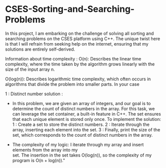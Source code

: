 # CSES-Sorting-and-Searching-Problems
In this project, I am embarking on the challenge of solving all sorting and searching problems on the CSES platform using C++. The unique twist here is that I will refrain from seeking help on the internet, ensuring that my solutions are entirely self-derived.

Information about time complexity :
O(n): Describes the linear time complexity, where the time taken by the algorithm grows linearly with the size of the input array n.

O(log(n)): Describes logarithmic time complexity, which often occurs in algorithms that divide the problem into smaller parts. In your case

1 : Distinct number solution :
  
  - In this problem, we are given an array of integers, and our goal is to determine the count of distinct numbers in the array. For this task, we    can leverage the set container, a built-in feature in C++. The set ensures that each unique element is stored only once. To implement the solution:
  1 : Create a set to store the distinct numbers.
  2 : Iterate through the array, inserting each element into the set.
  3 : Finally, print the size of the set, which corresponds to the count of distinct numbers in the array.

  - The complexity of my logic: I iterate through my array and insert elements from the array into my     
  set. The insertion in the set takes O(log(n)), so the complexity of my program is O(n + log(n))."

   
